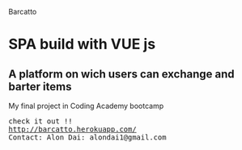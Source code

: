 
Barcatto

<h1> SPA build with VUE js </h1>
<h2> A platform on wich users can exchange and barter items </h2>
<p>My final project in Coding Academy bootcamp</p>
<pre>
check it out !!
<a href="http://barcatto.herokuapp.com/">http://barcatto.herokuapp.com/<a/>
<span>Contact: Alon Dai: alondai1@gmail.com</span>
</pre>

